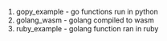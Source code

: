 1. gopy_example - go functions run in python
2. golang_wasm - golang compiled to wasm
3. ruby_example - golang function ran in ruby
